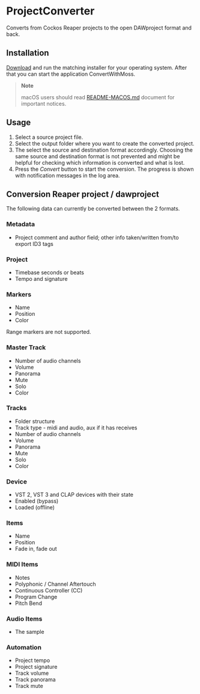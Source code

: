 # ProjectConverter

Converts from Cockos Reaper projects to the open DAWproject format and back.

## Installation

[Download][1] and run the matching installer for your operating system.
After that you can start the application ConvertWithMoss.

> **Note**
>
> macOS users should read [README-MACOS.md][2] document for important notices.

## Usage

1. Select a source project file.
2. Select the output folder where you want to create the converted project.
3. The select the source and destination format accordingly. Choosing the same source and destination format is not prevented and might be helpful for checking which information is converted and what is lost.
3. Press the *Convert* button to start the conversion.
   The progress is shown with notification messages in the log area.

## Conversion Reaper project / dawproject

The following data can currently be converted between the 2 formats.

### Metadata 

* Project comment and author field; other info taken/written from/to export ID3 tags

### Project

* Timebase seconds or beats
* Tempo and signature

### Markers

* Name
* Position
* Color

Range markers are not supported.

### Master Track

* Number of audio channels
* Volume
* Panorama
* Mute
* Solo
* Color

### Tracks

* Folder structure
* Track type - midi and audio, aux if it has receives
* Number of audio channels
* Volume
* Panorama
* Mute
* Solo
* Color

### Device

* VST 2, VST 3 and CLAP devices with their state
* Enabled (bypass)
* Loaded (offline)

### Items

* Name
* Position
* Fade in, fade out

### MIDI Items

* Notes
* Polyphonic / Channel Aftertouch
* Continuous Controller (CC)
* Program Change
* Pitch Bend

### Audio Items

* The sample

### Automation

* Project tempo
* Project signature
* Track volume
* Track panorama
* Track mute

[1]: https://mossgrabers.de/Software/ProjectConverter/ProjectConverter.html
[2]: README-MACOS.md
